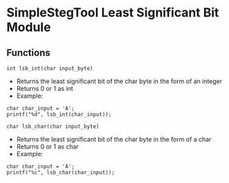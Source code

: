 # SimpleStegTool Least Significant Bit Module

## Functions

`int lsb_int(char input_byte)`
- Returns the least significant bit of the char byte in the form of an integer
- Returns 0 or 1 as int
- Example:
```
char char_input = 'A';
printf("%d", lsb_int(char_input));
```

`char lsb_char(char input_byte)`
- Returns the least significant bit of the char byte in the form of a char
- Returns 0 or 1 as char
- Example:
```
char char_input = 'A';
printf("%c", lsb_char(char_input));
```
